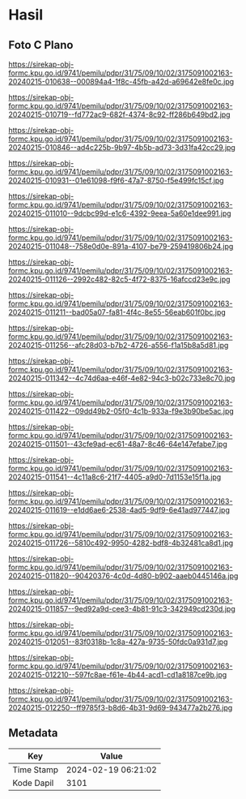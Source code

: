 # Hasil

## Foto C Plano

https://sirekap-obj-formc.kpu.go.id/9741/pemilu/pdpr/31/75/09/10/02/3175091002163-20240215-010638--000894a4-1f8c-45fb-a42d-a69642e8fe0c.jpg

https://sirekap-obj-formc.kpu.go.id/9741/pemilu/pdpr/31/75/09/10/02/3175091002163-20240215-010719--fd772ac9-682f-4374-8c92-ff286b649bd2.jpg

https://sirekap-obj-formc.kpu.go.id/9741/pemilu/pdpr/31/75/09/10/02/3175091002163-20240215-010846--ad4c225b-9b97-4b5b-ad73-3d31fa42cc29.jpg

https://sirekap-obj-formc.kpu.go.id/9741/pemilu/pdpr/31/75/09/10/02/3175091002163-20240215-010931--01e61098-f9f6-47a7-8750-f5e499fc15cf.jpg

https://sirekap-obj-formc.kpu.go.id/9741/pemilu/pdpr/31/75/09/10/02/3175091002163-20240215-011010--9dcbc99d-e1c6-4392-9eea-5a60e1dee991.jpg

https://sirekap-obj-formc.kpu.go.id/9741/pemilu/pdpr/31/75/09/10/02/3175091002163-20240215-011048--758e0d0e-891a-4107-be79-259419806b24.jpg

https://sirekap-obj-formc.kpu.go.id/9741/pemilu/pdpr/31/75/09/10/02/3175091002163-20240215-011126--2992c482-82c5-4f72-8375-16afccd23e9c.jpg

https://sirekap-obj-formc.kpu.go.id/9741/pemilu/pdpr/31/75/09/10/02/3175091002163-20240215-011211--bad05a07-fa81-4f4c-8e55-56eab601f0bc.jpg

https://sirekap-obj-formc.kpu.go.id/9741/pemilu/pdpr/31/75/09/10/02/3175091002163-20240215-011256--afc28d03-b7b2-4726-a556-f1a15b8a5d81.jpg

https://sirekap-obj-formc.kpu.go.id/9741/pemilu/pdpr/31/75/09/10/02/3175091002163-20240215-011342--4c74d6aa-e46f-4e82-94c3-b02c733e8c70.jpg

https://sirekap-obj-formc.kpu.go.id/9741/pemilu/pdpr/31/75/09/10/02/3175091002163-20240215-011422--09dd49b2-05f0-4c1b-933a-f9e3b90be5ac.jpg

https://sirekap-obj-formc.kpu.go.id/9741/pemilu/pdpr/31/75/09/10/02/3175091002163-20240215-011501--43cfe9ad-ec61-48a7-8c46-64e147efabe7.jpg

https://sirekap-obj-formc.kpu.go.id/9741/pemilu/pdpr/31/75/09/10/02/3175091002163-20240215-011541--4c11a8c6-21f7-4405-a9d0-7d1153e15f1a.jpg

https://sirekap-obj-formc.kpu.go.id/9741/pemilu/pdpr/31/75/09/10/02/3175091002163-20240215-011619--e1dd6ae6-2538-4ad5-9df9-6e41ad977447.jpg

https://sirekap-obj-formc.kpu.go.id/9741/pemilu/pdpr/31/75/09/10/02/3175091002163-20240215-011726--5810c492-9950-4282-bdf8-4b32481ca8d1.jpg

https://sirekap-obj-formc.kpu.go.id/9741/pemilu/pdpr/31/75/09/10/02/3175091002163-20240215-011820--90420376-4c0d-4d80-b902-aaeb0445146a.jpg

https://sirekap-obj-formc.kpu.go.id/9741/pemilu/pdpr/31/75/09/10/02/3175091002163-20240215-011857--9ed92a9d-cee3-4b81-91c3-342949cd230d.jpg

https://sirekap-obj-formc.kpu.go.id/9741/pemilu/pdpr/31/75/09/10/02/3175091002163-20240215-012051--83f0318b-1c8a-427a-9735-50fdc0a931d7.jpg

https://sirekap-obj-formc.kpu.go.id/9741/pemilu/pdpr/31/75/09/10/02/3175091002163-20240215-012210--597fc8ae-f61e-4b44-acd1-cd1a8187ce9b.jpg

https://sirekap-obj-formc.kpu.go.id/9741/pemilu/pdpr/31/75/09/10/02/3175091002163-20240215-012250--ff9785f3-b8d6-4b31-9d69-943477a2b276.jpg


## Metadata

| Key        | Value               |
| ---------- | ------------------- |
| Time Stamp | 2024-02-19 06:21:02 |
| Kode Dapil | 3101                |




